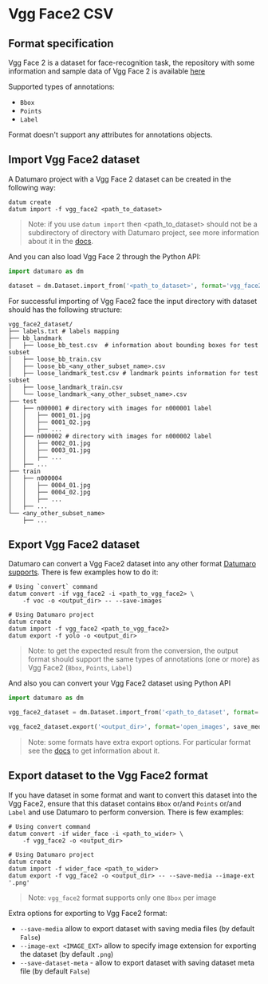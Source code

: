 # Vgg Face2 CSV

## Format specification

Vgg Face 2 is a dataset for face-recognition task,
the repository with some information and sample data of Vgg Face 2 is available
[here](https://github.com/ox-vgg/vgg_face2)

Supported types of annotations:
- `Bbox`
- `Points`
- `Label`

Format doesn't support any attributes for annotations objects.

## Import Vgg Face2 dataset

A Datumaro project with a Vgg Face 2 dataset can be created
in the following way:

```
datum create
datum import -f vgg_face2 <path_to_dataset>
```

> Note: if you use `datum import` then <path_to_dataset> should not be a
> subdirectory of directory with Datumaro project, see more information about
> it in the [docs](/docs/command-reference/sources.md#add-dataset).

And you can also load Vgg Face 2 through the Python API:

```python
import datumaro as dm

dataset = dm.Dataset.import_from('<path_to_dataset>', format='vgg_face2')
```

For successful importing of Vgg Face2 face the input directory with dataset
should has the following structure:

```
vgg_face2_dataset/
├── labels.txt # labels mapping
├── bb_landmark
│   ├── loose_bb_test.csv  # information about bounding boxes for test subset
│   ├── loose_bb_train.csv
│   ├── loose_bb_<any_other_subset_name>.csv
│   ├── loose_landmark_test.csv # landmark points information for test subset
│   ├── loose_landmark_train.csv
│   └── loose_landmark_<any_other_subset_name>.csv
├── test
│   ├── n000001 # directory with images for n000001 label
│   │   ├── 0001_01.jpg
│   │   ├── 0001_02.jpg
│   │   ├── ...
│   ├── n000002 # directory with images for n000002 label
│   │   ├── 0002_01.jpg
│   │   ├── 0003_01.jpg
│   │   ├── ...
│   ├── ...
├── train
│   ├── n000004
│   │   ├── 0004_01.jpg
│   │   ├── 0004_02.jpg
│   │   ├── ...
│   ├── ...
└── <any_other_subset_name>
    ├── ...
```

## Export Vgg Face2 dataset

Datumaro can convert a Vgg Face2 dataset into any other format
[Datumaro supports](/docs/data-formats/supported_formats/).
There is few examples how to do it:

```
# Using `convert` command
datum convert -if vgg_face2 -i <path_to_vgg_face2> \
    -f voc -o <output_dir> -- --save-images

# Using Datumaro project
datum create
datum import -f vgg_face2 <path_to_vgg_face2>
datum export -f yolo -o <output_dir>
```

> Note: to get the expected result from the conversion, the output format
> should support the same types of annotations (one or more) as Vgg Face2
> (`Bbox`, `Points`, `Label`)

And also you can convert your Vgg Face2 dataset using Python API

```python
import datumaro as dm

vgg_face2_dataset = dm.Dataset.import_from('<path_to_dataset', format='vgg_face2')

vgg_face2_dataset.export('<output_dir>', format='open_images', save_media=True)
```

> Note: some formats have extra export options. For particular format see the
> [docs](/docs/data-formats/supported_formats) to get information about it.

## Export dataset to the Vgg Face2 format

If you have dataset in some format and want to convert this dataset
into the Vgg Face2, ensure that this dataset contains `Bbox` or/and `Points`
or/and `Label` and use Datumaro to perform conversion.
There is few examples:

```
# Using convert command
datum convert -if wider_face -i <path_to_wider> \
    -f vgg_face2 -o <output_dir>

# Using Datumaro project
datum create
datum import -f wider_face <path_to_wider>
datum export -f vgg_face2 -o <output_dir> -- --save-media --image-ext '.png'
```

> Note: `vgg_face2` format supports only one `Bbox` per image

Extra options for exporting to Vgg Face2 format:

- `--save-media` allow to export dataset with saving media files
  (by default `False`)
- `--image-ext <IMAGE_EXT>` allow to specify image extension
  for exporting the dataset (by default `.png`)
- `--save-dataset-meta` - allow to export dataset with saving dataset meta
  file (by default `False`)
